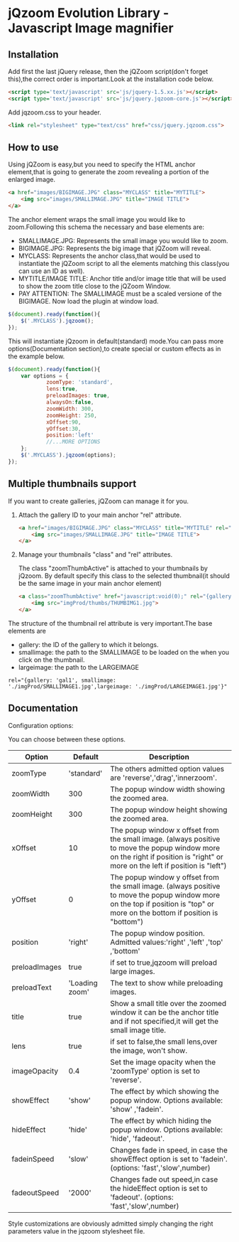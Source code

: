 jQzoom Evolution Library - Javascript Image magnifier
==================================================

Installation
------------
Add first the last jQuery release, then the jQZoom script(don't forget this),the correct order is important.Look at the installation code below.
````html
<script type='text/javascript' src='js/jquery-1.5.xx.js'></script>  
<script type='text/javascript' src='js/jquery.jqzoom-core.js'></script>  
````
Add jqzoom.css to your header.
````html
<link rel="stylesheet" type="text/css" href="css/jquery.jqzoom.css">
````

How to use
----------
Using jQZoom is easy,but you need to specify the HTML anchor element,that is going to generate the zoom revealing a portion of the enlarged image.
````html
<a href="images/BIGIMAGE.JPG" class="MYCLASS" title="MYTITLE">  
    <img src="images/SMALLIMAGE.JPG" title="IMAGE TITLE">  
</a>
````
    
The anchor element wraps the small image you would like to zoom.Following this schema the necessary and base elements are:
* SMALLIMAGE.JPG: Represents the small image you would like to zoom.
* BIGIMAGE.JPG: Represents the big image that jQZoom will reveal.
* MYCLASS: Represents the anchor class,that would be used to instantiate the jQZoom script to all the elements matching this class(you can use an ID as well).
* MYTITLE/IMAGE TITLE: Anchor title and/or image title that will be used to show the zoom title close to the jQZoom Window.
* PAY ATTENTION: The SMALLIMAGE must be a scaled versione of the BIGIMAGE.
Now load the plugin at window load.
````js
$(document).ready(function(){  
    $('.MYCLASS').jqzoom();  
});
````
This will instantiate jQzoom in default(standard) mode.You can pass more options(Documentation section),to create special or custom effects as in the example below.
````js
$(document).ready(function(){  
    var options = {  
            zoomType: 'standard',  
            lens:true,  
            preloadImages: true,  
            alwaysOn:false,  
            zoomWidth: 300,  
            zoomHeight: 250,  
            xOffset:90,  
            yOffset:30,  
            position:'left'  
            //...MORE OPTIONS  
    };  
    $('.MYCLASS').jqzoom(options);  
});
````
 
Multiple thumbnails support
---------------------------
If you want to create galleries, jQZoom can manage it for you.

1. Attach the gallery ID to your main anchor "rel" attribute.
    ````html
    <a href="images/BIGIMAGE.JPG" class="MYCLASS" title="MYTITLE" rel="gal1">  
        <img src="images/SMALLIMAGE.JPG" title="IMAGE TITLE">  
    </a>
    ````

2. Manage your thumbnails "class" and "rel" attributes.

    The class "zoomThumbActive" is attached to your thumbnails by jQzoom. By default specify this class to the selected thumbnail(it should be the same image in your main anchor element)
    ````html
    <a class="zoomThumbActive" href="javascript:void(0);" rel="{gallery: 'gal1', smallimage: './imgProd/SMALLIMAGE1.jpg',largeimage: './imgProd/LARGEIMAGE1.jpg'}">  
        <img src="imgProd/thumbs/THUMBIMG1.jpg">  
    </a>
    ````

The structure of the thumbnail rel attribute is very important.The base elements are
* gallery: the ID of the gallery to which it belongs.
* smallimage: the path to the SMALLIMAGE to be loaded on the when you click on the thumbnail.
* largeimage: the path to the LARGEIMAGE
````
rel="{gallery: 'gal1', smallimage: './imgProd/SMALLIMAGE1.jpg',largeimage: './imgProd/LARGEIMAGE1.jpg'}"  
````
 
Documentation
-------------
Configuration options:

You can choose between these options.

 Option       | Default        | Description
--------------|----------------|-------------
zoomType      | 'standard'     | The others admitted option values are 'reverse','drag','innerzoom'.
zoomWidth     | 300            | The popup window width showing the zoomed area.
zoomHeight    | 300            | The popup window height showing the zoomed area.
xOffset       | 10             | The popup window x offset from the small image. (always positive to move the popup window more on the right if position is "right" or more on the left if position is "left")
yOffset       | 0              | The popup window y offset from the small image. (always positive to move the popup window more on the top if position is "top" or more on the bottom if position is "bottom")
position      | 'right'        | The popup window position. Admitted values:'right' ,'left' ,'top' ,'bottom'
preloadImages | true           | if set to true,jqzoom will preload large images.
preloadText   | 'Loading zoom' | The text to show while preloading images.
title         | true           | Show a small title over the zoomed window it can be the anchor title and if not specified,it will get the small image title.
lens          | true           | if set to false,the small lens,over the image, won't show.
imageOpacity  | 0.4            | Set the image opacity when the 'zoomType' option is set to 'reverse'.
showEffect    | 'show'         | The effect by which showing the popup window. Options available: 'show' ,'fadein'.
hideEffect    | 'hide'         | The effect by which hiding the popup window. Options available: 'hide', 'fadeout'.
fadeinSpeed   | 'slow'         | Changes fade in speed, in case the showEffect option is set to 'fadein'. (options: 'fast','slow',number)
fadeoutSpeed  | '2000'         | Changes fade out speed,in case the hideEffect option is set to 'fadeout'. (options: 'fast','slow',number)
 
Style customizations are obviously admitted simply changing the right parameters value in the jqzoom stylesheet file.
 
